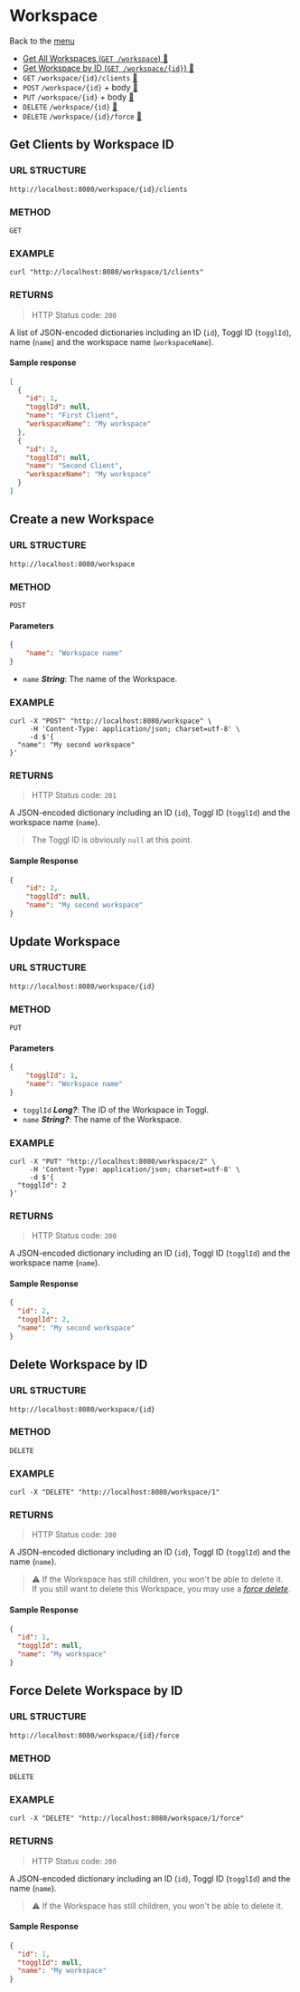 # Workspace

Back to the [menu](../README.md)


- [Get All Workspaces (`GET /workspace`) 🔗](Workspace/Get-All-Workspaces.md)
- [Get Workspace by ID (`GET /workspace/{id}`) 🔗](Workspace/Get-Workspace-by-ID.md)
- `GET`  `/workspace/{id}/clients` [🔗](#get-clients-by-workspace-id)
- `POST` `/workspace/{id}` + body [🔗](#create-a-new-workspace)
- `PUT`  `/workspace/{id}` + body [🔗](#update-workspace)
- `DELETE`  `/workspace/{id}` [🔗](#delete-workspace-by-id)
- `DELETE`  `/workspace/{id}/force` [🔗](#force-delete-workspace-by-id)

## Get Clients by Workspace ID

### URL STRUCTURE

`http://localhost:8080/workspace/{id}/clients`

### METHOD

`GET`

### EXAMPLE

```curl
curl "http://localhost:8080/workspace/1/clients"
```

### RETURNS

> HTTP Status code: `200`

A list of JSON-encoded dictionaries including an ID (`id`), Toggl ID (`togglId`), name (`name`) and the workspace
name (`workspaceName`).

#### Sample response

```json
[
  {
    "id": 1,
    "togglId": null,
    "name": "First Client",
    "workspaceName": "My workspace"
  },
  {
    "id": 2,
    "togglId": null,
    "name": "Second Client",
    "workspaceName": "My workspace"
  }
]
```

## Create a new Workspace

### URL STRUCTURE

`http://localhost:8080/workspace`

### METHOD

`POST`

#### Parameters

```json
{
    "name": "Workspace name"
}
```

- `name` _**String**_: The name of the Workspace.

### EXAMPLE
```curl
curl -X "POST" "http://localhost:8080/workspace" \
     -H 'Content-Type: application/json; charset=utf-8' \
     -d $'{
  "name": "My second workspace"
}'
```

### RETURNS
> HTTP Status code: `201`

A JSON-encoded dictionary including an ID (`id`), Toggl ID (`togglId`) and the workspace name (`name`).  
> The Toggl ID is obviously `null` at this point.

#### Sample Response
```json
{
    "id": 2,
    "togglId": null,
    "name": "My second workspace"
}
```

## Update Workspace
### URL STRUCTURE
`http://localhost:8080/workspace/{id}`

### METHOD
`PUT`

#### Parameters
```json
{
    "togglId": 1,
    "name": "Workspace name"
}
```

- `togglId` _**Long?**_: The ID of the Workspace in Toggl.
- `name` _**String?**_: The name of the Workspace.

### EXAMPLE
```curl
curl -X "PUT" "http://localhost:8080/workspace/2" \
     -H 'Content-Type: application/json; charset=utf-8' \
     -d $'{
  "togglId": 2
}'
```

### RETURNS
> HTTP Status code: `200`

A JSON-encoded dictionary including an ID (`id`), Toggl ID (`togglId`) and the workspace name (`name`).

#### Sample Response

```json
{
  "id": 2,
  "togglId": 2,
  "name": "My second workspace"
}
```

## Delete Workspace by ID

### URL STRUCTURE

`http://localhost:8080/workspace/{id}`

### METHOD

`DELETE`

### EXAMPLE

```curl
curl -X "DELETE" "http://localhost:8080/workspace/1"
```

### RETURNS

> HTTP Status code: `200`

A JSON-encoded dictionary including an ID (`id`), Toggl ID (`togglId`) and the name (`name`).
> ⚠️ If the Workspace has still children, you won't be able to delete it.  
> If you still want to delete this Workspace, you may use a _[force delete](https://github.com/Harchytekt/inTime/blob/master/docs/REST%20API%20Entities/Workspace.md#force-delete-time-entry-by-id)_.

#### Sample Response

```json
{
  "id": 1,
  "togglId": null,
  "name": "My workspace"
}
```

## Force Delete Workspace by ID

### URL STRUCTURE

`http://localhost:8080/workspace/{id}/force`

### METHOD

`DELETE`

### EXAMPLE

```curl
curl -X "DELETE" "http://localhost:8080/workspace/1/force"
```

### RETURNS

> HTTP Status code: `200`

A JSON-encoded dictionary including an ID (`id`), Toggl ID (`togglId`) and the name (`name`).
> ⚠️ If the Workspace has still children, you won't be able to delete it.

#### Sample Response

```json
{
  "id": 1,
  "togglId": null,
  "name": "My workspace"
}
```
